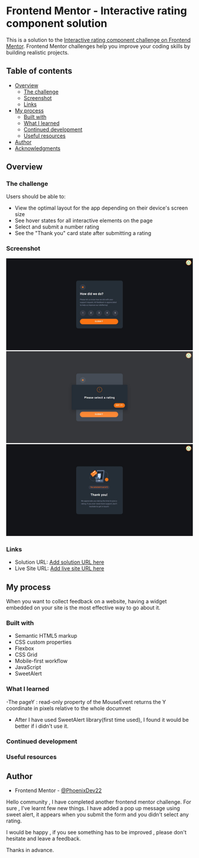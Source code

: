 # Frontend Mentor - Interactive rating component solution

This is a solution to the [Interactive rating component challenge on Frontend Mentor](https://www.frontendmentor.io/challenges/interactive-rating-component-koxpeBUmI). Frontend Mentor challenges help you improve your coding skills by building realistic projects. 

## Table of contents

- [Overview](#overview)
  - [The challenge](#the-challenge)
  - [Screenshot](#screenshot)
  - [Links](#links)
- [My process](#my-process)
  - [Built with](#built-with)
  - [What I learned](#what-i-learned)
  - [Continued development](#continued-development)
  - [Useful resources](#useful-resources)
- [Author](#author)
- [Acknowledgments](#acknowledgments)


## Overview

### The challenge

Users should be able to:

- View the optimal layout for the app depending on their device's screen size
- See hover states for all interactive elements on the page
- Select and submit a number rating
- See the "Thank you" card state after submitting a rating

### Screenshot

![](./images/Web%20capture_27-7-2022_144050_127.0.0.1.jpeg)
![](./images/Web%20capture_27-7-2022_144152_127.0.0.1.jpeg)
![](./images/Web%20capture_27-7-2022_144424_127.0.0.1.jpeg)



### Links

- Solution URL: [Add solution URL here](https://your-solution-url.com)
- Live Site URL: [Add live site URL here](https://your-live-site-url.com)

## My process
When you want to collect feedback on a website, having a widget embedded on your site is the most effective way to go about it.

### Built with

- Semantic HTML5 markup
- CSS custom properties
- Flexbox
- CSS Grid
- Mobile-first workflow
- JavaScript
- SweetAlert 



### What I learned

-The pageY : read-only property of the MouseEvent returns the Y coordinate in pixels relative to  the whole documnet


- After I have used SweetAlert library(first time used), I found it would be better if i didn't use it.

### Continued development


### Useful resources




## Author

- Frontend Mentor - [@PhoenixDev22](https://www.frontendmentor.io/profile/PhoenixDev22)





Hello community , 
I have completed another frontend mentor challenge. For sure , I've learnt few new things.
I have added a pop up message using sweet alert, it appears when you submit the form and you didn't select any rating. 

I would be happy , if you see something has to be improved , please don't hesitate and leave a feedback.

Thanks in advance.